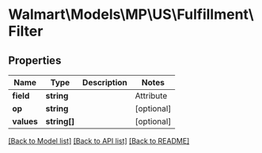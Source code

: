 # Walmart\Models\MP\US\Fulfillment\Filter

## Properties

Name | Type | Description | Notes
------------ | ------------- | ------------- | -------------
**field** | **string** | | Attribute | Description | Data Type | --- | ----------- | ------- | status | Item status | string | [optional]
**op** | **string** |  | [optional]
**values** | **string[]** |  | [optional]


[[Back to Model list]](./) [[Back to API list]](../../../../../README.md#supported-apis) [[Back to README]](../../../../../README.md)
